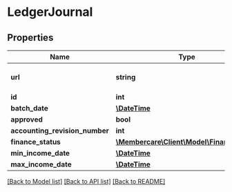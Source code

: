 # LedgerJournal

## Properties
Name | Type | Description | Notes
------------ | ------------- | ------------- | -------------
**url** | **string** | The link to the current resource | [optional] 
**id** | **int** |  | [optional] 
**batch_date** | [**\DateTime**](\DateTime.md) |  | [optional] 
**approved** | **bool** |  | [optional] 
**accounting_revision_number** | **int** |  | [optional] 
**finance_status** | [**\Membercare\Client\Model\FinanceStatus**](FinanceStatus.md) |  | [optional] 
**min_income_date** | [**\DateTime**](\DateTime.md) |  | [optional] 
**max_income_date** | [**\DateTime**](\DateTime.md) |  | [optional] 

[[Back to Model list]](../../README.md#documentation-for-models) [[Back to API list]](../../README.md#documentation-for-api-endpoints) [[Back to README]](../../README.md)


